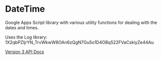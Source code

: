 # DateTime

Google Apps Script library with various utility functions for dealing with the dates and times.

Uses the Log library: 1X2qbPZljrYN_TrvWkwW8OAn6zQgN7Gu5o1D4OBq522FVaCskiyZe44Au

[Version 3 API Docs](https://script.google.com/macros/library/d/1X2qbPZljrYN_TrvWkwW8OAn6zQgN7Gu5o1D4OBq522FVaCskiyZe44Au/3)
